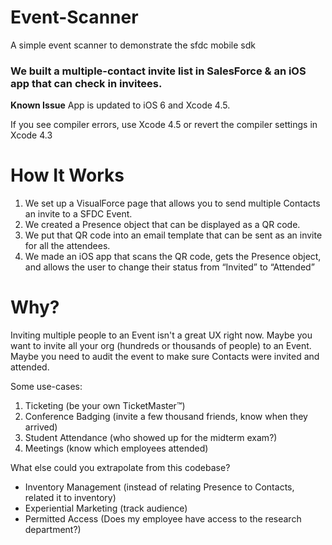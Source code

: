Event-Scanner
=============
A simple event scanner to demonstrate the sfdc mobile sdk

### We built a multiple-contact invite list in SalesForce & an iOS app that can check in invitees.

**Known Issue**
App is updated to iOS 6 and Xcode 4.5.

If you see compiler errors, use Xcode 4.5 or revert the compiler settings in Xcode 4.3

How It Works
===

1. We set up a VisualForce page that allows you to send multiple Contacts an invite to a SFDC Event.
2. We created a Presence object that can be displayed as a QR code.
3. We put that QR code into an email template that can be sent as an invite for all the attendees.
4. We made an iOS app that scans the QR code, gets the Presence object, and allows the user to change their status from “Invited” to “Attended”


Why?
===
Inviting multiple people to an Event isn't a great UX right now.
Maybe you want to invite all your org (hundreds or thousands of people) to an Event.
Maybe you need to audit the event to make sure Contacts were invited and attended.

Some use-cases:

1. Ticketing (be your own TicketMaster™)
2. Conference Badging (invite a few thousand friends, know when they arrived)
3. Student Attendance (who showed up for the midterm exam?)
4. Meetings (know which employees attended)

What else could you extrapolate from this codebase?
* Inventory Management (instead of relating Presence to Contacts, related it to inventory)
* Experiential Marketing (track audience)
* Permitted Access (Does my employee have access to the research department?)
